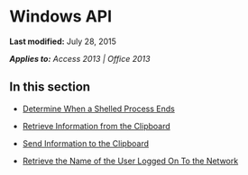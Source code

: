 
# Windows API

 **Last modified:** July 28, 2015

 _**Applies to:** Access 2013 | Office 2013_

## In this section


-  [Determine When a Shelled Process Ends](16a6fb03-0ff5-76a9-8efb-9348d5a6beef.md)
    
-  [Retrieve Information from the Clipboard](593d3047-c6c8-ab22-cdeb-aadc8b56ca81.md)
    
-  [Send Information to the Clipboard](4261f071-7bff-b290-c3d3-03645fd9ada0.md)
    
-  [Retrieve the Name of the User Logged On To the Network](3bf335a1-08d0-c8d5-8d89-36f0c29d47d0.md)
    
